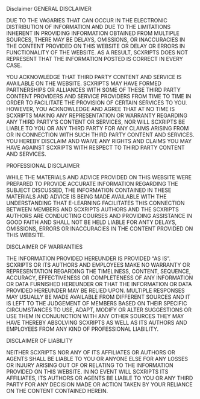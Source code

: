 Disclaimer
GENERAL DISCLAIMER

DUE TO THE VAGARIES THAT CAN OCCUR IN THE ELECTRONIC DISTRIBUTION OF INFORMATION AND DUE TO THE LIMITATIONS INHERENT IN PROVIDING INFORMATION OBTAINED FROM MULTIPLE SOURCES, THERE MAY BE DELAYS, OMISSIONS, OR INACCURACIES IN THE CONTENT PROVIDED ON THIS WEBSITE OR DELAY OR ERRORS IN FUNCTIONALITY OF THE WEBSITE. AS A RESULT, SCXRIPTS DOES NOT REPRESENT THAT THE INFORMATION POSTED IS CORRECT IN EVERY CASE.

YOU ACKNOWLEDGE THAT THIRD PARTY CONTENT AND SERVICE IS AVAILABLE ON THE WEBSITE. SCXRIPTS MAY HAVE FORMED PARTNERSHIPS OR ALLIANCES WITH SOME OF THESE THIRD PARTY CONTENT PROVIDERS AND SERVICE PROVIDERS FROM TIME TO TIME IN ORDER TO FACILITATE THE PROVISION OF CERTAIN SERVICES TO YOU. HOWEVER, YOU ACKNOWLEDGE AND AGREE THAT AT NO TIME IS SCXRIPTS MAKING ANY REPRESENTATION OR WARRANTY REGARDING ANY THIRD PARTY’S CONTENT OR SERVICES, NOR WILL SCXRIPTS BE LIABLE TO YOU OR ANY THIRD PARTY FOR ANY CLAIMS ARISING FROM OR IN CONNECTION WITH SUCH THIRD PARTY CONTENT AND SERVICES. YOU HEREBY DISCLAIM AND WAIVE ANY RIGHTS AND CLAIMS YOU MAY HAVE AGAINST SCXRIPTS WITH RESPECT TO THIRD PARTY CONTENT AND SERVICES.

PROFESSIONAL DISCLAIMER

WHILE THE MATERIALS AND ADVICE PROVIDED ON THIS WEBSITE WERE PREPARED TO PROVIDE ACCURATE INFORMATION REGARDING THE SUBJECT DISCUSSED, THE INFORMATION CONTAINED IN THESE MATERIALS AND ADVICE IS BEING MADE AVAILABLE WITH THE UNDERSTANDING THAT E-LEARNING FACILITATES THIS CONNECTION BETWEEN MEMBERS AND SCXRIPTS AUTHORS AND THE SCXRIPTS AUTHORS ARE CONDUCTING COURSES AND PROVIDING ASSISTANCE IN GOOD FAITH AND SHALL NOT BE HELD LIABLE FOR ANTY DELAYS, OMISSIONS, ERRORS OR INACCURACIES IN THE CONTENT PROVIDED ON THIS WEBSITE.

DISCLAIMER OF WARRANTIES

THE INFORMATION PROVIDED HEREUNDER IS PROVIDED “AS IS”. SCXRIPTS OR ITS AUTHORS AND EMPLOYEES MAKE NO WARRANTY OR REPRESENTATION REGARDING THE TIMELINESS, CONTENT, SEQUENCE, ACCURACY, EFFECTIVENESS OR COMPLETENESS OF ANY INFORMATION OR DATA FURNISHED HEREUNDER OR THAT THE INFORMATION OR DATA PROVIDED HEREUNDER MAY BE RELIED UPON. MULTIPLE RESPONSES MAY USUALLY BE MADE AVAILABLE FROM DIFFERENT SOURCES AND IT IS LEFT TO THE JUDGEMENT OF MEMBERS BASED ON THEIR SPECIFIC CIRCUMSTANCES TO USE, ADAPT, MODIFY OR ALTER SUGGESTIONS OR USE THEM IN CONJUNCTION WITH ANY OTHER SOURCES THEY MAY HAVE THEREBY ABSOLVING SCXRIPTS AS WELL AS ITS AUTHORS AND EMPLOYEES FROM ANY KIND OF PROFESSIONAL LIABILITY.

DISCLAIMER OF LIABILITY

NEITHER SCXRIPTS NOR ANY OF ITS AFFILIATES OR AUTHORS OR AGENTS SHALL BE LIABLE TO YOU OR ANYONE ELSE FOR ANY LOSSES OR INJURY ARISING OUT OF OR RELATING TO THE INFORMATION PROVIDED ON THIS WEBSITE. IN NO EVENT WILL SCXRIPTS ITS AFFILIATES, ITS AUTHORS OR AGENTS BE LIABLE TO YOU OR ANY THIRD PARTY FOR ANY DECISION MADE OR ACTION TAKEN BY YOUR RELIANCE ON THE CONTENT CONTAINED HEREIN.
